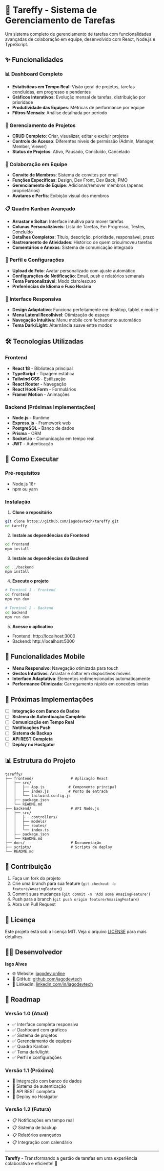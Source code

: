 # 🚀 Tareffy - Sistema de Gerenciamento de Tarefas

Um sistema completo de gerenciamento de tarefas com funcionalidades avançadas de colaboração em equipe, desenvolvido com React, Node.js e TypeScript.

## ✨ Funcionalidades

### 📊 Dashboard Completo
- **Estatísticas em Tempo Real**: Visão geral de projetos, tarefas concluídas, em progresso e pendentes
- **Gráficos Interativos**: Evolução mensal de tarefas, distribuição por prioridade
- **Produtividade das Equipes**: Métricas de performance por equipe
- **Filtros Mensais**: Análise detalhada por período

### 🎯 Gerenciamento de Projetos
- **CRUD Completo**: Criar, visualizar, editar e excluir projetos
- **Controle de Acesso**: Diferentes níveis de permissão (Admin, Manager, Member, Viewer)
- **Status de Projetos**: Ativo, Pausado, Concluído, Cancelado

### 👥 Colaboração em Equipe
- **Convite de Membros**: Sistema de convites por email
- **Funções Específicas**: Design, Dev Front, Dev Back, PMO
- **Gerenciamento de Equipe**: Adicionar/remover membros (apenas proprietários)
- **Avatares e Perfis**: Exibição visual dos membros

### 📋 Quadro Kanban Avançado
- **Arrastar e Soltar**: Interface intuitiva para mover tarefas
- **Colunas Personalizáveis**: Lista de Tarefas, Em Progresso, Testes, Concluído
- **Detalhes Completos**: Título, descrição, prioridade, responsável, prazo
- **Rastreamento de Atividades**: Histórico de quem criou/moveu tarefas
- **Comentários e Anexos**: Sistema de comunicação integrado

### 👤 Perfil e Configurações
- **Upload de Foto**: Avatar personalizado com ajuste automático
- **Configurações de Notificação**: Email, push e relatórios semanais
- **Tema Personalizável**: Modo claro/escuro
- **Preferências de Idioma e Fuso Horário**

### 🎨 Interface Responsiva
- **Design Adaptativo**: Funciona perfeitamente em desktop, tablet e mobile
- **Menu Lateral Recolhível**: Otimização de espaço
- **Navegação Intuitiva**: Menu mobile com fechamento automático
- **Tema Dark/Light**: Alternância suave entre modos

## 🛠️ Tecnologias Utilizadas

### Frontend
- **React 18** - Biblioteca principal
- **TypeScript** - Tipagem estática
- **Tailwind CSS** - Estilização
- **React Router** - Navegação
- **React Hook Form** - Formulários
- **Framer Motion** - Animações

### Backend (Próximas Implementações)
- **Node.js** - Runtime
- **Express.js** - Framework web
- **PostgreSQL** - Banco de dados
- **Prisma** - ORM
- **Socket.io** - Comunicação em tempo real
- **JWT** - Autenticação

## 🚀 Como Executar

### Pré-requisitos
- Node.js 16+ 
- npm ou yarn

### Instalação

1. **Clone o repositório**
```bash
git clone https://github.com/iagodevtech/tareffy.git
cd tareffy
```

2. **Instale as dependências do Frontend**
```bash
cd frontend
npm install
```

3. **Instale as dependências do Backend**
```bash
cd ../backend
npm install
```

4. **Execute o projeto**
```bash
# Terminal 1 - Frontend
cd frontend
npm run dev

# Terminal 2 - Backend
cd backend
npm run dev
```

5. **Acesse o aplicativo**
- Frontend: http://localhost:3000
- Backend: http://localhost:5000

## 📱 Funcionalidades Mobile

- **Menu Responsivo**: Navegação otimizada para touch
- **Gestos Intuitivos**: Arrastar e soltar em dispositivos móveis
- **Interface Adaptativa**: Elementos redimensionados automaticamente
- **Performance Otimizada**: Carregamento rápido em conexões lentas

## 🔧 Próximas Implementações

- [ ] **Integração com Banco de Dados**
- [ ] **Sistema de Autenticação Completo**
- [ ] **Comunicação em Tempo Real**
- [ ] **Notificações Push**
- [ ] **Sistema de Backup**
- [ ] **API REST Completa**
- [ ] **Deploy no Hostgator**

## 📊 Estrutura do Projeto

```
tareffy/
├── frontend/                 # Aplicação React
│   ├── src/
│   │   ├── App.js           # Componente principal
│   │   ├── index.js         # Ponto de entrada
│   │   └── tailwind.config.js
│   ├── package.json
│   └── README.md
├── backend/                  # API Node.js
│   ├── src/
│   │   ├── controllers/
│   │   ├── models/
│   │   ├── routes/
│   │   └── index.ts
│   ├── package.json
│   └── README.md
├── docs/                     # Documentação
├── scripts/                  # Scripts de deploy
└── README.md
```

## 🤝 Contribuição

1. Faça um fork do projeto
2. Crie uma branch para sua feature (`git checkout -b feature/AmazingFeature`)
3. Commit suas mudanças (`git commit -m 'Add some AmazingFeature'`)
4. Push para a branch (`git push origin feature/AmazingFeature`)
5. Abra um Pull Request

## 📄 Licença

Este projeto está sob a licença MIT. Veja o arquivo [LICENSE](LICENSE) para mais detalhes.

## 👨‍💻 Desenvolvedor

**Iago Alves**
- 🌐 Website: [iagodev.online](https://iagodev.online)
- 📧 GitHub: [github.com/iagodevtech](https://github.com/iagodevtech)
- 💼 LinkedIn: [linkedin.com/in/iagodevtech](https://linkedin.com/in/iagodevtech)

## 🎯 Roadmap

### Versão 1.0 (Atual)
- ✅ Interface completa responsiva
- ✅ Dashboard com gráficos
- ✅ Sistema de projetos
- ✅ Gerenciamento de equipes
- ✅ Quadro Kanban
- ✅ Tema dark/light
- ✅ Perfil e configurações

### Versão 1.1 (Próxima)
- 🔄 Integração com banco de dados
- 🔄 Sistema de autenticação
- 🔄 API REST completa
- 🔄 Deploy no Hostgator

### Versão 1.2 (Futura)
- 📋 Notificações em tempo real
- 📋 Sistema de backup
- 📋 Relatórios avançados
- 📋 Integração com calendário

---

**Tareffy** - Transformando a gestão de tarefas em uma experiência colaborativa e eficiente! 🚀
